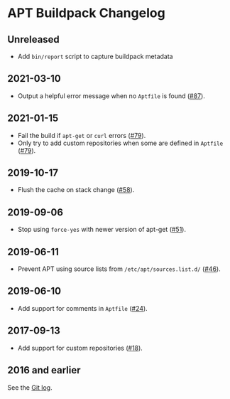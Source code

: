 # APT Buildpack Changelog

## Unreleased

- Add `bin/report` script to capture buildpack metadata

## 2021-03-10

- Output a helpful error message when no `Aptfile` is found ([#87](https://github.com/heroku/heroku-buildpack-apt/pull/87)).

## 2021-01-15

- Fail the build if `apt-get` or `curl` errors ([#79](https://github.com/heroku/heroku-buildpack-apt/pull/79)).
- Only try to add custom repositories when some are defined in `Aptfile` ([#79](https://github.com/heroku/heroku-buildpack-apt/pull/79)).

## 2019-10-17

- Flush the cache on stack change ([#58](https://github.com/heroku/heroku-buildpack-apt/pull/58)).

## 2019-09-06

- Stop using `force-yes` with newer version of apt-get ([#51](https://github.com/heroku/heroku-buildpack-apt/pull/51)).

## 2019-06-11

- Prevent APT using source lists from `/etc/apt/sources.list.d/` ([#46](https://github.com/heroku/heroku-buildpack-apt/pull/46)).

## 2019-06-10

- Add support for comments in `Aptfile` ([#24](https://github.com/heroku/heroku-buildpack-apt/pull/24)).

## 2017-09-13

- Add support for custom repositories ([#18](https://github.com/heroku/heroku-buildpack-apt/pull/18)).

## 2016 and earlier

See the [Git log](https://github.com/heroku/heroku-buildpack-apt/commits/40883f0cb8e8ddb2876ca8be5d25ade4ff9617b1).
